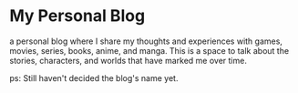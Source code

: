 # My Personal Blog

a personal blog where I share my thoughts and experiences with games, movies, series, books, anime, and manga. This is a space to talk about the stories, characters, and worlds that have marked me over time.

ps: Still haven't decided the blog's name yet.
